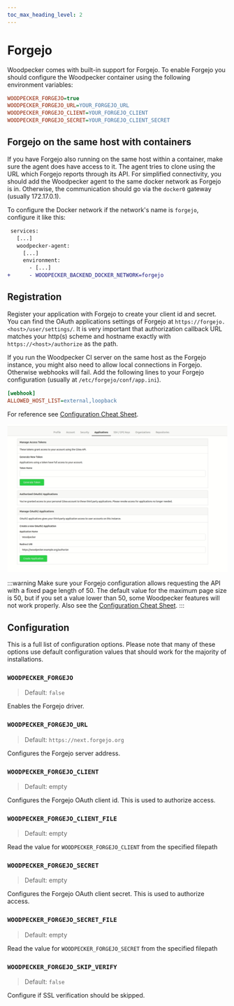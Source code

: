 ```yaml
---
toc_max_heading_level: 2
---
```


# Forgejo

Woodpecker comes with built-in support for Forgejo. To enable Forgejo you should configure the Woodpecker container using the following environment variables:

```ini
WOODPECKER_FORGEJO=true
WOODPECKER_FORGEJO_URL=YOUR_FORGEJO_URL
WOODPECKER_FORGEJO_CLIENT=YOUR_FORGEJO_CLIENT
WOODPECKER_FORGEJO_SECRET=YOUR_FORGEJO_CLIENT_SECRET
```

## Forgejo on the same host with containers

If you have Forgejo also running on the same host within a container, make sure the agent does have access to it.
The agent tries to clone using the URL which Forgejo reports through its API. For simplified connectivity, you should add the Woodpecker agent to the same docker network as Forgejo is in.
Otherwise, the communication should go via the `docker0` gateway (usually 172.17.0.1).

To configure the Docker network if the network's name is `forgejo`, configure it like this:

```diff title="docker-compose.yaml"
 services:
   [...]
   woodpecker-agent:
     [...]
     environment:
       - [...]
+      - WOODPECKER_BACKEND_DOCKER_NETWORK=forgejo
```

## Registration

Register your application with Forgejo to create your client id and secret. You can find the OAuth applications settings of Forgejo at `https://forgejo.<host>/user/settings/`. It is very important that authorization callback URL matches your http(s) scheme and hostname exactly with `https://<host>/authorize` as the path.

If you run the Woodpecker CI server on the same host as the Forgejo instance, you might also need to allow local connections in Forgejo. Otherwise webhooks will fail. Add the following lines to your Forgejo configuration (usually at `/etc/forgejo/conf/app.ini`).

```ini
[webhook]
ALLOWED_HOST_LIST=external,loopback
```

For reference see [Configuration Cheat Sheet](https://forgejo.org/docs/latest/admin/config-cheat-sheet/#webhook-webhook).

![forgejo oauth setup](gitea_oauth.gif)

:::warning
Make sure your Forgejo configuration allows requesting the API with a fixed page length of 50. The default value for the maximum page size is 50, but if you set a value lower than 50, some Woodpecker features will not work properly. Also see the [Configuration Cheat Sheet](https://forgejo.org/docs/latest/admin/config-cheat-sheet/#api-api).
:::

## Configuration

This is a full list of configuration options. Please note that many of these options use default configuration values that should work for the majority of installations.

### `WOODPECKER_FORGEJO`

> Default: `false`

Enables the Forgejo driver.

### `WOODPECKER_FORGEJO_URL`

> Default: `https://next.forgejo.org`

Configures the Forgejo server address.

### `WOODPECKER_FORGEJO_CLIENT`

> Default: empty

Configures the Forgejo OAuth client id. This is used to authorize access.

### `WOODPECKER_FORGEJO_CLIENT_FILE`

> Default: empty

Read the value for `WOODPECKER_FORGEJO_CLIENT` from the specified filepath

### `WOODPECKER_FORGEJO_SECRET`

> Default: empty

Configures the Forgejo OAuth client secret. This is used to authorize access.

### `WOODPECKER_FORGEJO_SECRET_FILE`

> Default: empty

Read the value for `WOODPECKER_FORGEJO_SECRET` from the specified filepath

### `WOODPECKER_FORGEJO_SKIP_VERIFY`

> Default: `false`

Configure if SSL verification should be skipped.
